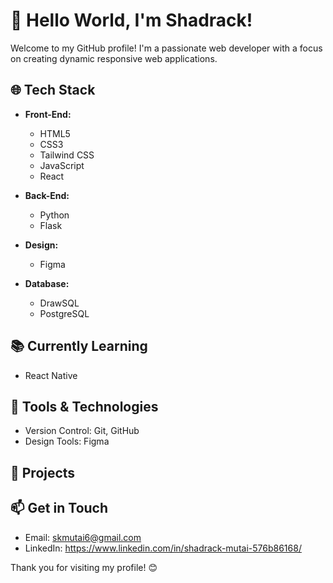 # 👋 Hello World, I'm Shadrack!

Welcome to my GitHub profile! I'm a passionate web developer with a focus on creating dynamic responsive web applications.

## 🌐 Tech Stack

- **Front-End:**
  - HTML5
  - CSS3
  - Tailwind CSS
  - JavaScript
  - React

- **Back-End:**
  - Python
  - Flask

- **Design:**
  - Figma

- **Database:**
  - DrawSQL
  - PostgreSQL

## 📚 Currently Learning

- React Native

## 🔧 Tools & Technologies

- Version Control: Git, GitHub
- Design Tools: Figma

## 🌟 Projects

## 📫 Get in Touch

- Email: skmutai6@gmail.com
- LinkedIn: https://www.linkedin.com/in/shadrack-mutai-576b86168/

Thank you for visiting my profile! 😊
